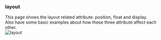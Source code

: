 ### layout
This page shows the layout related attribute: position, float and display.  
Also have some basic examples about how these three attribute affect each other.   
![layout](https://cloud.githubusercontent.com/assets/5880320/12106927/6607d320-b39f-11e5-8244-c2e61c18554a.PNG)

